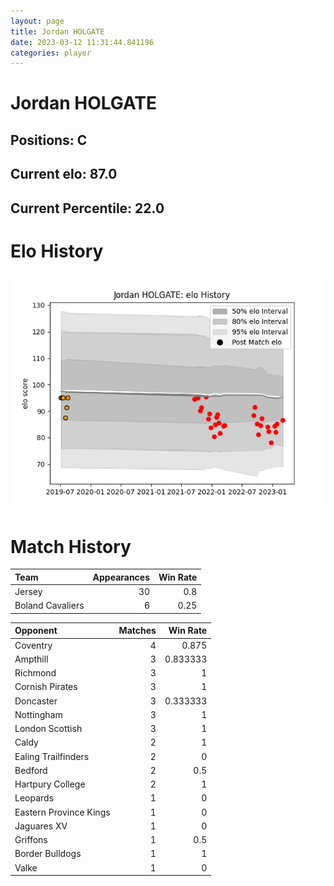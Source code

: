 ```yaml
---  
layout: page  
title: Jordan HOLGATE  
date: 2023-03-12 11:31:44.841196  
categories: player  
---
```

# Jordan HOLGATE

## Positions: C

## Current elo: 87.0

## Current Percentile: 22.0

# Elo History


![elo history](history_JordanHOLGATE.png)
# Match History


| Team             |   Appearances |   Win Rate |
|:-----------------|--------------:|-----------:|
| Jersey           |            30 |       0.8  |
| Boland Cavaliers |             6 |       0.25 |

| Opponent               |   Matches |   Win Rate |
|:-----------------------|----------:|-----------:|
| Coventry               |         4 |   0.875    |
| Ampthill               |         3 |   0.833333 |
| Richmond               |         3 |   1        |
| Cornish Pirates        |         3 |   1        |
| Doncaster              |         3 |   0.333333 |
| Nottingham             |         3 |   1        |
| London Scottish        |         3 |   1        |
| Caldy                  |         2 |   1        |
| Ealing Trailfinders    |         2 |   0        |
| Bedford                |         2 |   0.5      |
| Hartpury College       |         2 |   1        |
| Leopards               |         1 |   0        |
| Eastern Province Kings |         1 |   0        |
| Jaguares XV            |         1 |   0        |
| Griffons               |         1 |   0.5      |
| Border Bulldogs        |         1 |   1        |
| Valke                  |         1 |   0        |